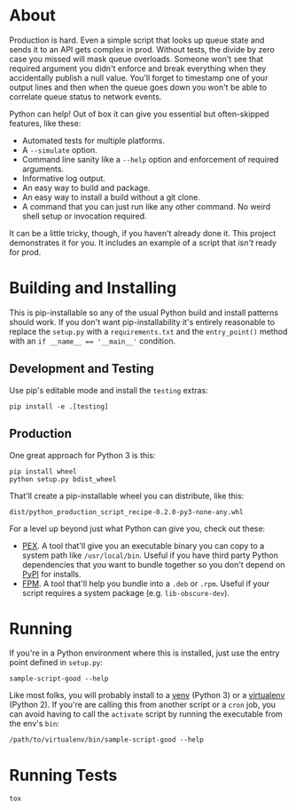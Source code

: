 # About

Production is hard. Even a simple script that looks up queue state and sends it to an API gets complex in prod. Without tests, the divide by zero case you missed will mask queue overloads. Someone won't see that required argument you didn't enforce and break everything when they accidentally publish a null value. You'll forget to timestamp one of your output lines and then when the queue goes down you won't be able to correlate queue status to network events.

Python can help! Out of box it can give you essential but often-skipped features, like these:

* Automated tests for multiple platforms.
* A `--simulate` option.
* Command line sanity like a `--help` option and enforcement of required arguments.
* Informative log output.
* An easy way to build and package.
* An easy way to install a build without a git clone.
* A command that you can just run like any other command. No weird shell setup or invocation required.

It can be a little tricky, though, if you haven't already done it. This project demonstrates it for you. It includes an example of a script that *isn't* ready for prod.

# Building and Installing

This is pip-installable so any of the usual Python build and install patterns should work. If you don't want pip-installability it's entirely reasonable to replace the `setup.py` with a `requirements.txt` and the `entry_point()` method with an `if __name__ == '__main__'` condition.

## Development and Testing

Use pip's editable mode and install the `testing` extras:

    pip install -e .[testing]

## Production

One great approach for Python 3 is this:

    pip install wheel
    python setup.py bdist_wheel

That'll create a pip-installable wheel you can distribute, like this:

    dist/python_production_script_recipe-0.2.0-py3-none-any.whl

For a level up beyond just what Python can give you, check out these:

* [PEX](https://github.com/pantsbuild/pex). A tool that'll give you an executable binary you can copy to a system path like `/usr/local/bin`. Useful if you have third party Python dependencies that you want to bundle together so you don't depend on [PyPI](https://pypi.python.org/pypi) for installs.
* [FPM](https://github.com/jordansissel/fpm). A tool that'll help you bundle into a `.deb` or `.rpm`. Useful if your script requires a system package (e.g. `lib-obscure-dev`).

# Running

If you're in a Python environment where this is installed, just use the entry point defined in `setup.py`:

    sample-script-good --help

Like most folks, you will probably install to a [venv](https://docs.python.org/3/library/venv.html) (Python 3) or a [virtualenv](https://virtualenv.pypa.io/en/stable/) (Python 2). If you're are calling this from another script or a `cron` job, you can avoid having to call the `activate` script by running the executable from the env's `bin`:

    /path/to/virtualenv/bin/sample-script-good --help

# Running Tests

    tox
